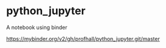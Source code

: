 # python_jupyter
A notebook using binder 

https://mybinder.org/v2/gh/profhall/python_jupyter.git/master
